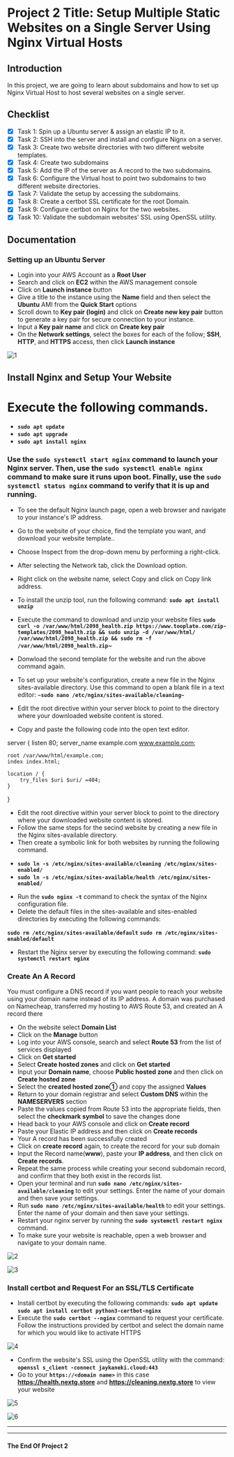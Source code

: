 # Project 2 Title: Setup Multiple Static Websites on a Single Server Using Nginx Virtual Hosts

## Introduction

In this project, we are going to learn about subdomains and how to set up Nginx Virtual Host to host several websites on a single server.

## Checklist

- [x] Task 1: Spin up a Ubuntu server & assign an elastic IP to it.
- [x] Task 2: SSH into the server and install and configure Nignx on a server.
- [x] Task 3: Create two website directories with two different website templates.
- [x] Task 4: Create two subdomains
- [x] Task 5: Add the IP of the server as A record to the two subdomains.
- [x] Task 6: Configure the Virtual host to point two subdomains to two different website directories.
- [x] Task 7: Validate the setup by accessing the subdomains.
- [x] Task 8: Create a certbot SSL certificate for the root Domain.
- [x] Task 9: Configure certbot on Nginx for the two websites.
- [x] Task 10: Validate the subdomain websites’ SSL using OpenSSL utility.

## Documentation

### Setting up an Ubuntu Server
- Login into your AWS Account as a **Root User** 
- Search and click on **EC2** within the AWS management console
- Click on **Launch instance** button
- Give a title to the instance using the **Name** field and then select the **Ubuntu** AMI from the **Quick Start** options
- Scroll down to **Key pair (login)** and click on **Create new key pair** button to generate a key pair for secure connection to your instance.
- Input a **Key pair name** and click on **Create key pair**
- On the **Network settings**, select the boxes for each of the follow;  **SSH**, **HTTP**, and **HTTPS** access, then click **Launch instance**

![1](img/image1.png)

## Install Nginx and Setup Your Website
# Execute the following commands.
- **`sudo apt update`**  
- **`sudo apt upgrade`**
- **`sudo apt install nginx`**

### Use the **`sudo systemctl start nginx`** command to launch your Nginx server. Then, use the **`sudo systemctl enable nginx`** command to make sure it runs upon boot. Finally, use the **`sudo systemctl status nginx`** command to verify that it is up and running.

* To see the default Nginx launch page, open a web browser and navigate to your instance's IP address.
* Go to the website of your choice, find the template you want, and download your website template..
* Choose Inspect from the drop-down menu by performing a right-click.
* After selecting the Network tab, click the Download option.
* Right click on the website name, select Copy and click on Copy link address.
* To install the unzip tool, run the following command: **`sudo apt install unzip`**
* Execute the command to download and unzip your website files **`sudo curl -o /var/www/html/2098_health.zip https://www.tooplate.com/zip-templates/2098_health.zip && sudo unzip -d /var/www/html/ /var/www/html/2098_health.zip && sudo rm -f /var/www/html/2098_health.zip`**~
* Donwload the second template for the website and run the above command again.

* To set up your website's configuration, create a new file in the Nginx sites-available directory. 
Use this command to open a blank file in a text editor: **`~sudo nano /etc/nginx/sites-available/cleaning~`**
* Edit the root directive within your server block to point to the directory where your downloaded website content is stored.
* Copy and paste the following code into the open text editor. 

server {
    listen 80;
    server_name example.com www.example.com;

    root /var/www/html/example.com;
    index index.html;

    location / {
        try_files $uri $uri/ =404;
    }
}

* Edit the root directive within your server block to point to the directory where your downloaded website content is stored.
* Follow the same steps for the secind website by creating a new file in the Nginx sites-available directory.
* Then create a symbolic link for both websites by running the following command.

+ **`sudo ln -s /etc/nginx/sites-available/cleaning /etc/nginx/sites-enabled/`** 
+ **`sudo ln -s /etc/nginx/sites-available/health /etc/nginx/sites-enabled/`**

* Run the **`sudo nginx -t`** command to check the syntax of the Nginx configuration file.
* Delete the default files in the sites-available and sites-enabled directories by executing the following commands:

 **`sudo rm /etc/nginx/sites-available/default`**
 **`sudo rm /etc/nginx/sites-enabled/default`**

* Restart the Nginx server by executing the following command: **`sudo systemctl restart nginx`**

### Create An A Record

You must configure a DNS record if you want people to reach your website using your domain name instead of its IP address. A domain was purchased on Namecheap, transferred my hosting to AWS Route 53, and created an A record there

- On the website select **Domain List**
- Click on the **Manage** button
- Log into your AWS console, search  and select **Route 53** from the list of services displayed
- Click on **Get started**
- Select **Create hosted zones** and click on **Get started**
- Input your **Domain name**, choose **Public hosted zone** and then click on **Create hosted zone**
- Select the **created hosted zone①** and copy the assigned **Values**
- Return to your domain registrar and select **Custom DNS** within the **NAMESERVERS** section
- Paste the values copied from Route 53 into the appropriate fields, then select the **checkmark symbol** to save the changes done
- Head back to your AWS console and click on **Create record**
- Paste your Elastic IP address and then click on **Create records**
- Your A record has been successfully created
- Click on **create record** again, to create the record for your sub domain
- Input the Record name(**www**), paste your **IP address**, and then click on **Create records**.
- Repeat the same process while creating your second subdomain record, and confirm that they both exist in the records list.
- Open your terminal and run **`sudo nano /etc/nginx/sites-available/cleaning`** to edit your settings. Enter the name of your domain and then save your settings.
- Run **`sudo nano /etc/nginx/sites-available/health`** to edit your settings. Enter the name of your domain and then save your settings.
- Restart your nginx server by running the **`sudo systemctl restart nginx`** command.
- To make sure your website is reachable, open a web browser and navigate to your domain name.

![2](img/image2.png)


![3](img/image3.png)

### Install certbot and Request For an SSL/TLS Certificate

- Install certbot by executing the following commands:
**`sudo apt update`**
**`sudo apt install certbot python3-certbot-nginx`**
- Execute the **`sudo certbot --nginx`** command to request your certificate. Follow the instructions provided by certbot and select the domain name for which you would like to activate HTTPS

![4](img/image4.png)
- Confirm the website's SSL using the OpenSSL utility with the command: **`openssl s_client -connect jaykaneki.cloud:443`**
- Go to your **`https://<domain name>`** in this case **https://health.nextg.store** and **https://cleaning.nextg.store** to view your website

![5](img/image5.png)

![6](img/image6.png)

---
---

#### The End Of Project 2